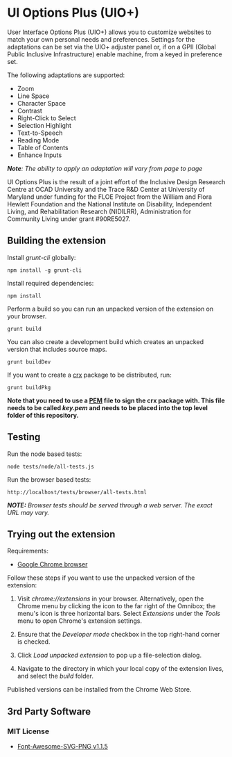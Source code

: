 # UI Options Plus (UIO+)

User Interface Options Plus (UIO+) allows you to customize websites to match your own personal needs and preferences. Settings for the adaptations can be set via the UIO+ adjuster panel or, if on a GPII (Global Public Inclusive Infrastructure) enable machine, from a keyed in preference set.

The following adaptations are supported:

* Zoom
* Line Space
* Character Space
* Contrast
* Right-Click to Select
* Selection Highlight
* Text-to-Speech
* Reading Mode
* Table of Contents
* Enhance Inputs

_**Note**: The ability to apply an adaptation will vary from page to page_

UI Options Plus is the result of a joint effort of the Inclusive Design Research Centre at OCAD University and the Trace R&D Center at University of Maryland under funding for the FLOE Project from the William and Flora Hewlett Foundation and the National Institute on Disability, Independent Living, and Rehabilitation Research (NIDILRR), Administration for Community Living under grant #90RE5027.

## Building the extension

Install *grunt-cli* globally:

    npm install -g grunt-cli

Install required dependencies:

    npm install

Perform a build so you can run an unpacked version of the extension on your browser.

    grunt build

You can also create a development build which creates an unpacked version that includes source maps.

    grunt buildDev


If you want to create a [crx](https://developer.chrome.com/extensions/crx) package to be distributed, run:

    grunt buildPkg

**Note that you need to use a [PEM](http://how2ssl.com/articles/working_with_pem_files/) file to sign the crx package with. This file needs to be called *key.pem* and needs to be placed into the top level folder of this repository.**

## Testing

Run the node based tests:

    node tests/node/all-tests.js

Run the browser based tests:

    http://localhost/tests/browser/all-tests.html



_**NOTE:** Browser tests should be served through a web server. The exact URL may vary._

## Trying out the extension

Requirements:
* [Google Chrome browser](https://www.google.com/chrome/browser/desktop/)

Follow these steps if you want to use the unpacked version of the extension:

1. Visit *chrome://extensions* in your browser. Alternatively, open the Chrome menu by clicking the icon to the far right of the Omnibox; the menu's icon is three horizontal bars. Select *Extensions* under the *Tools* menu to open Chrome's extension settings.

2. Ensure that the *Developer mode* checkbox in the top right-hand corner is checked.

3. Click *Load unpacked extension* to pop up a file-selection dialog.

4. Navigate to the directory in which your local copy of the extension lives, and select the *build* folder.

Published versions can be installed from the Chrome Web Store.

## 3rd Party Software

### MIT License

* [Font-Awesome-SVG-PNG v1.1.5](https://github.com/encharm/Font-Awesome-SVG-PNG)
